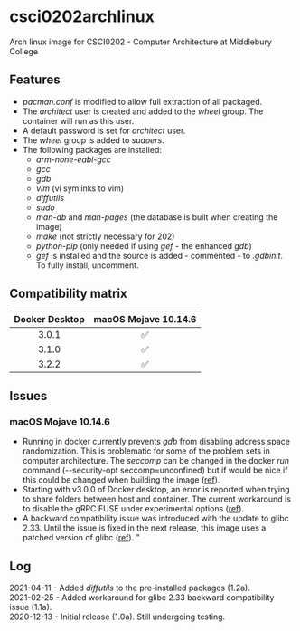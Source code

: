 # csci0202archlinux
Arch linux image for CSCI0202 - Computer Architecture at Middlebury College

## Features
-  *pacman.conf* is modified to allow full extraction of all packaged.
- The *architect* user is created and added to the *wheel* group. The container will run as this user.
- A default password is set for *architect* user.
- The *wheel* group is added to *sudoers*.
- The following packages are installed:
  - *arm-none-eabi-gcc*
  - *gcc*
  - *gdb*
  - *vim* (vi symlinks to vim)
  - *diffutils*
  - *sudo*
  - *man-db* and *man-pages* (the database is built when creating the image)
  - *make* (not strictly necessary for 202)
  - *python-pip* (only needed if using *gef* - the enhanced *gdb*)
  - *gef* is installed and the source is added - commented - to *.gdbinit*. To fully install, uncomment.

## Compatibility matrix
| Docker Desktop | macOS Mojave 10.14.6 |
| :---: | :---: |
| 3.0.1 | :white_check_mark: |
| 3.1.0 | :white_check_mark: |
| 3.2.2 | :white_check_mark: |

## Issues
### macOS Mojave 10.14.6
- Running in docker currently prevents *gdb* from disabling address space randomization. This is problematic for some of the problem sets in computer architecture. The *seccomp* can be changed in the docker *run* command (--security-opt seccomp=unconfined) but if would be nice if this could be changed when building the image ([ref](https://stackoverflow.com/a/46676907/2312671)).
- Starting with v3.0.0 of Docker desktop, an error is reported when trying to share folders between host and container. The current workaround is to disable the gRPC FUSE under experimental options ([ref](https://github.com/docker/for-mac/issues/5115)).
- A backward compatibility issue was introduced with the update to glibc 2.33. Until the issue is fixed in the next release, this image uses a patched version of glibc ([ref](https://serverfault.com/a/1053273/616627)). "

## Log
2021-04-11 - Added _diffutils_ to the pre-installed packages (1.2a).\
2021-02-25 - Added workaround for glibc 2.33 backward compatibility issue (1.1a).\
2020-12-13 - Initial release (1.0a). Still undergoing testing.
